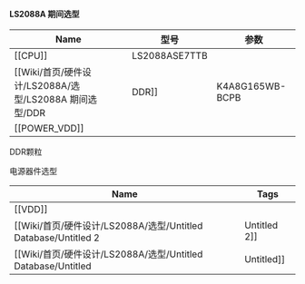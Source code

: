   

#### LS2088A 期间选型

|Name|型号|参数|
|---|---|---|
|[[CPU]]|LS2088ASE7TTB||
|[[Wiki/首页/硬件设计/LS2088A/选型/LS2088A 期间选型/DDR|DDR]]|K4A8G165WB-BCPB||
|[[POWER_VDD]]|||

  
  

  

DDR颗粒

电源器件选型

|Name|Tags|
|---|---|
|[[VDD]]||
|[[Wiki/首页/硬件设计/LS2088A/选型/Untitled Database/Untitled 2|Untitled 2]]||
|[[Wiki/首页/硬件设计/LS2088A/选型/Untitled Database/Untitled|Untitled]]||